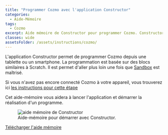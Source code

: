 ```yaml
---
title: "Programmer Cozmo avec l'application Constructor"
categories:
  - Aide-Mémoire
tags:
  - Cozmo
excerpt: Aide mémoire de Constructor pour programmer Cozmo. Constructor est un logiciel plus avancé que Sandbox. Il utilise des blocs similaires à Scratch et permet d'utiliser plus de fonctions.
classes: wide
assetsFolder: /assets/instructions/cozmo/
---
```


L'application Constructor permet de programmer Cozmo depuis une tablette ou un smartphone. La programmation est basée sur des blocs similaires à Scratch. Il est  permet d'aller plus loin une fois que <a href="{{site.baseurl}}/aide-m%C3%A9moire/cozmo-sandbox/" target="_blank" >Sandbox</a> est maîtrisé.

Si vous n'avez pas encore connecté Cozmo à votre appareil, vous trouverez  ici <a href="{{site.baseurl}}/aide-m%C3%A9moire/cozmo-mise-en-route/" target="_blank" >les instructions pour cette étape</a>

Cet aide-mémoire vous aidera à lancer l'application et démarrer la réalisation d'un programme.

<figure>
  <img src="{{site.baseurl}}{{page.assetsFolder}}cozmo-constructor.png" alt="aide mémoire de Constructor">
  <figcaption>Aide-mémoire pour démarrer avec Constructor.</figcaption>
</figure>
<!-- A4 -->

<a href="{{site.baseurl}}{{page.assetsFolder}}/cozmo-constructor.png" target="_blank" class=".btn .btn--success .btn--large">Télécharger l'aide mémoire</a>

